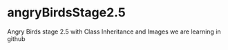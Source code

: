 # angryBirdsStage2.5
Angry Birds stage 2.5 with Class Inheritance and Images
we are learning in github